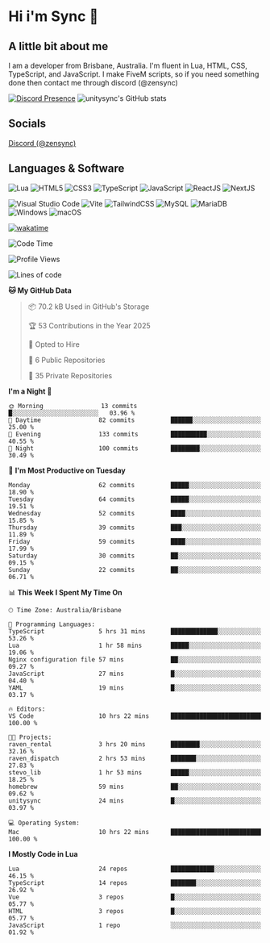 # Hi i'm Sync 👋

## A little bit about me
I am a developer from Brisbane, Australia. I'm fluent in Lua, HTML, CSS, TypeScript, and JavaScript. I make FiveM scripts, so if you need something done then contact me through discord (@zensync)

[![Discord Presence](https://lanyard.cnrad.dev/api/265742868587479050)](https://discord.com/users/265742868587479050)
![unitysync's GitHub stats](https://github-readme-stats.vercel.app/api?username=unitysync&show_icons=true&theme=ambient_gradient)

## Socials
<p><a href="https://discord.com/users/265742868587479050">Discord (@zensync)</a></p>

## Languages & Software
![Lua](https://img.shields.io/badge/lua-%232C2D72.svg?style=for-the-badge&logo=lua&logoColor=white) ![HTML5](https://img.shields.io/badge/html5-%23E34F26.svg?style=for-the-badge&logo=html5&logoColor=white) ![CSS3](https://img.shields.io/badge/css3-%231572B6.svg?style=for-the-badge&logo=css3&logoColor=white) ![TypeScript](https://img.shields.io/badge/TypeScript-3178C6?logo=typescript&logoColor=fff&style=for-the-badge) ![JavaScript](https://img.shields.io/badge/javascript-%23323330.svg?style=for-the-badge&logo=javascript&logoColor=%23F7DF1E) ![ReactJS](https://shields.io/badge/react-black?logo=react&style=for-the-badge) ![NextJS](https://img.shields.io/badge/next.js-000000?style=for-the-badge&logo=nextdotjs&logoColor=white)

![Visual Studio Code](https://custom-icon-badges.demolab.com/badge/Visual%20Studio%20Code-0078d7.svg?logo=vsc&logoColor=white&style=for-the-badge) ![Vite](https://img.shields.io/badge/Vite-646CFF?style=for-the-badge&logo=Vite&logoColor=white) ![TailwindCSS](https://img.shields.io/badge/tailwindcss-%2338B2AC.svg?style=for-the-badge&logo=tailwind-css&logoColor=white) ![MySQL](https://img.shields.io/badge/MySQL-4479A1?style=for-the-badge&logo=mysql&logoColor=white) ![MariaDB](https://img.shields.io/badge/MariaDB-003545?style=for-the-badge&logo=mariadb&logoColor=white) ![Windows](https://custom-icon-badges.demolab.com/badge/Windows-0078D6?logo=windows11&logoColor=white&style=for-the-badge) ![macOS](https://img.shields.io/badge/macOS-000000?logo=apple&logoColor=F0F0F0&style=for-the-badge)

[![wakatime](https://wakatime.com/badge/user/018c590e-972a-4f9d-bbc0-f77a1b8e8227.svg?style=for-the-badge)](https://wakatime.com/@unitysync)

<!--START_SECTION:waka-->
![Code Time](http://img.shields.io/badge/Code%20Time-333%20hrs%2027%20mins-blue)

![Profile Views](http://img.shields.io/badge/Profile%20Views-91-blue)

![Lines of code](https://img.shields.io/badge/From%20Hello%20World%20I%27ve%20Written-363.8%20thousand%20lines%20of%20code-blue)

**🐱 My GitHub Data** 

> 📦 70.2 kB Used in GitHub's Storage 
 > 
> 🏆 53 Contributions in the Year 2025
 > 
> 💼 Opted to Hire
 > 
> 📜 6 Public Repositories 
 > 
> 🔑 35 Private Repositories 
 > 
**I'm a Night 🦉** 

```text
🌞 Morning                13 commits          █░░░░░░░░░░░░░░░░░░░░░░░░   03.96 % 
🌆 Daytime                82 commits          ██████░░░░░░░░░░░░░░░░░░░   25.00 % 
🌃 Evening                133 commits         ██████████░░░░░░░░░░░░░░░   40.55 % 
🌙 Night                  100 commits         ████████░░░░░░░░░░░░░░░░░   30.49 % 
```
📅 **I'm Most Productive on Tuesday** 

```text
Monday                   62 commits          █████░░░░░░░░░░░░░░░░░░░░   18.90 % 
Tuesday                  64 commits          █████░░░░░░░░░░░░░░░░░░░░   19.51 % 
Wednesday                52 commits          ████░░░░░░░░░░░░░░░░░░░░░   15.85 % 
Thursday                 39 commits          ███░░░░░░░░░░░░░░░░░░░░░░   11.89 % 
Friday                   59 commits          ████░░░░░░░░░░░░░░░░░░░░░   17.99 % 
Saturday                 30 commits          ██░░░░░░░░░░░░░░░░░░░░░░░   09.15 % 
Sunday                   22 commits          ██░░░░░░░░░░░░░░░░░░░░░░░   06.71 % 
```


📊 **This Week I Spent My Time On** 

```text
🕑︎ Time Zone: Australia/Brisbane

💬 Programming Languages: 
TypeScript               5 hrs 31 mins       █████████████░░░░░░░░░░░░   53.26 % 
Lua                      1 hr 58 mins        █████░░░░░░░░░░░░░░░░░░░░   19.06 % 
Nginx configuration file 57 mins             ██░░░░░░░░░░░░░░░░░░░░░░░   09.27 % 
JavaScript               27 mins             █░░░░░░░░░░░░░░░░░░░░░░░░   04.40 % 
YAML                     19 mins             █░░░░░░░░░░░░░░░░░░░░░░░░   03.17 % 

🔥 Editors: 
VS Code                  10 hrs 22 mins      █████████████████████████   100.00 % 

🐱‍💻 Projects: 
raven_rental             3 hrs 20 mins       ████████░░░░░░░░░░░░░░░░░   32.16 % 
raven_dispatch           2 hrs 53 mins       ███████░░░░░░░░░░░░░░░░░░   27.83 % 
stevo_lib                1 hr 53 mins        █████░░░░░░░░░░░░░░░░░░░░   18.25 % 
homebrew                 59 mins             ██░░░░░░░░░░░░░░░░░░░░░░░   09.62 % 
unitysync                24 mins             █░░░░░░░░░░░░░░░░░░░░░░░░   03.97 % 

💻 Operating System: 
Mac                      10 hrs 22 mins      █████████████████████████   100.00 % 
```

**I Mostly Code in Lua** 

```text
Lua                      24 repos            ████████████░░░░░░░░░░░░░   46.15 % 
TypeScript               14 repos            ███████░░░░░░░░░░░░░░░░░░   26.92 % 
Vue                      3 repos             █░░░░░░░░░░░░░░░░░░░░░░░░   05.77 % 
HTML                     3 repos             █░░░░░░░░░░░░░░░░░░░░░░░░   05.77 % 
JavaScript               1 repo              ░░░░░░░░░░░░░░░░░░░░░░░░░   01.92 % 
```




<!--END_SECTION:waka-->
